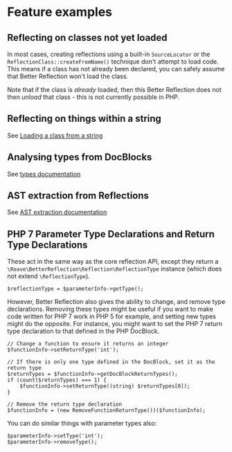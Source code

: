 # Feature examples

## Reflecting on classes not yet loaded

In most cases, creating reflections using a built-in `SourceLocator` or the
`ReflectionClass::createFromName()` technique don't attempt to load code. This
means if a class has not already been declared, you can safely assume that
Better Reflection won't load the class.

Note that if the class is *already* loaded, then this Better Reflection does
not then *unload* that class - this is not currently possible in PHP.

## Reflecting on things within a string

See [Loading a class from a string](https://github.com/Roave/BetterReflection/tree/master/docs/usage.md#Loading-a-class-from-a-string)

## Analysing types from DocBlocks

See [types documentation](https://github.com/Roave/BetterReflection/tree/master/docs/types.md)

## AST extraction from Reflections

See [AST extraction documentation](https://github.com/Roave/BetterReflection/tree/master/docs/ast-extraction.md)

## PHP 7 Parameter Type Declarations and Return Type Declarations

These act in the same way as the core reflection API, except they return a
`\Roave\BetterReflection\Reflection\ReflectionType` instance (which does not
extend `\ReflectionType`).

```
$reflectionType = $parameterInfo->getType();
```

However, Better Reflection also gives the ability to change, and remove type
declarations. Removing these types might be useful if you want to make code
written for PHP 7 work in PHP 5 for example, and setting new types might
do the opposite. For instance, you might want to set the PHP 7 return type
declaration to that defined in the PHP DocBlock.

```
// Change a function to ensure it returns an integer
$functionInfo->setReturnType('int');

// If there is only one type defined in the DocBlock, set it as the return type
$returnTypes = $functionInfo->getDocBlockReturnTypes();
if (count($returnTypes) === 1) {
    $functionInfo->setReturnType((string) $returnTypes[0]);
}

// Remove the return type declaration
$functionInfo = (new RemoveFunctionReturnType())($functionInfo);
```

You can do similar things with parameter types also:

```
$parameterInfo->setType('int');
$parameterInfo->removeType();
```
